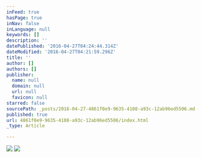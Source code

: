 ```yaml
---
inFeed: true
hasPage: true
inNav: false
inLanguage: null
keywords: []
description: ''
datePublished: '2016-04-27T04:24:44.314Z'
dateModified: '2016-04-27T04:21:59.296Z'
title: ''
author: []
authors: []
publisher:
  name: null
  domain: null
  url: null
  favicon: null
starred: false
sourcePath: _posts/2016-04-27-4861f0e9-9635-4108-a93c-12ab96ed5506.md
published: true
url: 4861f0e9-9635-4108-a93c-12ab96ed5506/index.html
_type: Article

---
```

![](https://the-grid-user-content.s3-us-west-2.amazonaws.com/f1d0af46-cd97-4768-aee9-03aa0be58415.jpg)
![](https://the-grid-user-content.s3-us-west-2.amazonaws.com/c819a4aa-b858-4f79-8966-70bffdd0da4e.jpg)